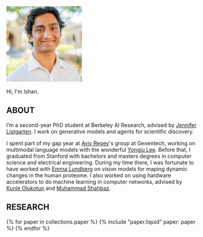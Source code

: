 <img src="/img/ishan.png" alt="headshot" width="200">

Hi, I'm Ishan.

## ABOUT
I’m a second-year PhD student at Berkeley AI Research, advised by [Jennifer Listgarten](http://www.jennifer.listgarten.com/). I work on generative models and agents for scientific discovery.

I spent part of my gap year at [Aviv Regev](https://www.gene.com/scientists/our-scientists/aviv-regev)'s group at Genentech, working on multimodal language models with the wonderful [Yongju Lee](https://x.com/LeeTaliq). Before that, I graduated from Stanford with bachelors and masters degrees in computer science and electrical engineering. During my time there, I was fortunate to have worked with [Emma Lundberg](https://lundberglab.stanford.edu/) on vision models for maping dynamic changes in the human proteome. I also worked on using hardware accelerators to do machine learning in computer networks, advised by [Kunle Olukotun](https://engineering.stanford.edu/people/oyekunle-olukotun) and [Muhammad Shahbaz](https://gitlab.com/mshahbaz/mshahbaz.gitlab.io/-/wikis/home).

## RESEARCH

{% for paper in collections.paper %}
  {% include "paper.liquid" paper: paper %}
{% endfor %}
